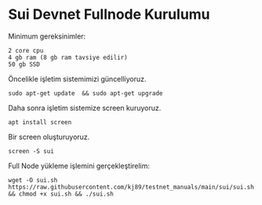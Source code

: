 # Sui Devnet Fullnode Kurulumu
Minimum gereksinimler:
```
2 core cpu
4 gb ram (8 gb ram tavsiye edilir)
50 gb SSD

```

Öncelikle işletim sistemimizi güncelliyoruz.
```
sudo apt-get update  && sudo apt-get upgrade
```
Daha sonra işletim sistemize screen kuruyoruz.
```
apt install screen
```
Bir screen oluşturuyoruz.
```
screen -S sui
```
Full Node yükleme işlemini gerçekleştirelim:
```
wget -O sui.sh https://raw.githubusercontent.com/kj89/testnet_manuals/main/sui/sui.sh && chmod +x sui.sh && ./sui.sh
```
